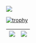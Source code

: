

<!--
**YottaLee/YottaLee** is a ✨ _special_ ✨ repository because its `README.md` (this file) appears on your GitHub profile.

Here are some ideas to get you started:

- 🔭 I’m currently working on ...
- 🌱 I’m currently learning ...
- 👯 I’m looking to collaborate on ...
- 🤔 I’m looking for help with ...
- 💬 Ask me about ...
- 📫 How to reach me: ...
- 😄 Pronouns: ...
- ⚡ Fun fact: ...
-->

![](https://komarev.com/ghpvc/?username=YottaLee&color=brightgreen)


[![trophy](https://github-profile-trophy.vercel.app/?username=YottaLee&column=7&center=true)](https://github.com/YottaLee)



| <img align="center" src="https://github-readme-stats.vercel.app/api?username=YottaLee&show_icons=true&hide_border=true" /> | <img align="center" src="https://github-readme-streak-stats.herokuapp.com?user=YottaLee&hide_border=true&date_format=M%20j%5B%2C%20Y%5D&ring=7EDDCF&fire=7EDDCF" /> |
| ------------------------------------------------------------ | ------------------------------------------------------------ |





